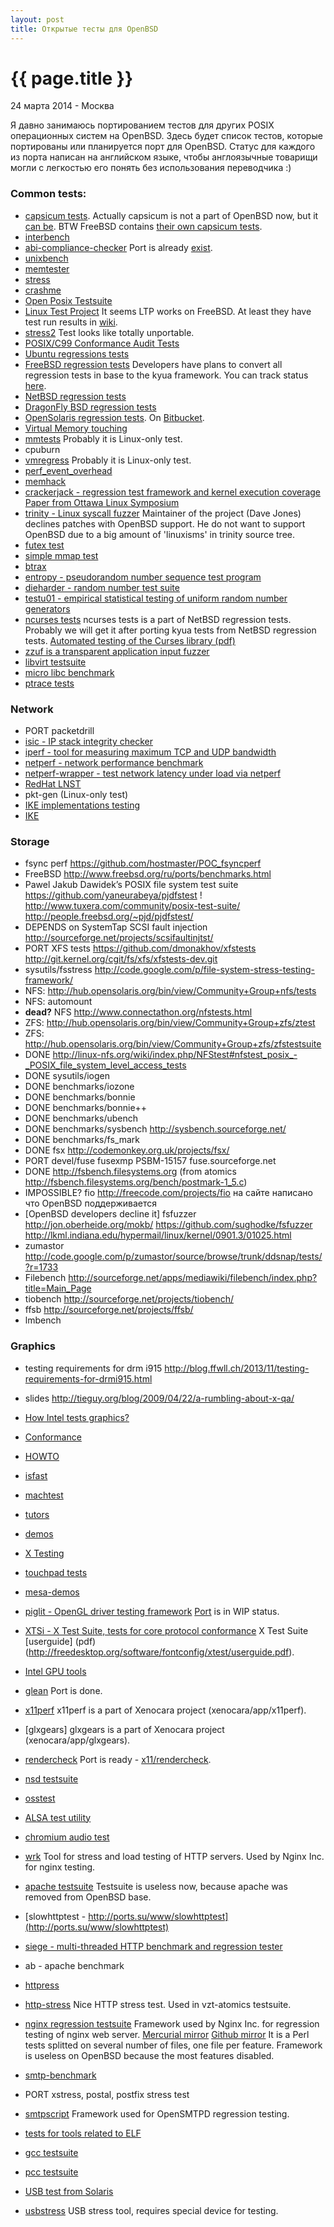 ```yaml
---
layout: post
title: Открытые тесты для OpenBSD
---
```


{{ page.title }}
================

<p class="meta">24 марта 2014 - Москва</p>

Я давно занимаюсь портированием тестов для других POSIX операционных систем
на OpenBSD. Здесь будет список тестов, которые портированы или планируется порт для OpenBSD.
Статус для каждого из порта написан на английском языке, чтобы англоязычные товарищи могли с легкостью
его понять без использования переводчика :)

### Common tests:
* [capsicum tests](https://github.com/google/capsicum-test). Actually capsicum
is not a part of OpenBSD now, but it [can be](http://www.openbsdfoundation.org/gsoc2014.html#capsicum).
BTW FreeBSD contains [their own capsicum tests](http://svnweb.freebsd.org/base/release/10.0.0/tools/regression/capsicum/).
* [interbench](http://ck.kolivas.org/apps/interbench/)
* [abi-compliance-checker](http://ispras.linuxbase.org/index.php/ABI_compliance_checker/)
Port is already [exist](https://github.com/jasperla/openbsd-wip/tree/master/devel/abi-compliance-checker).
* [unixbench](http://code.google.com/p/byte-unixbench/)
* [memtester](http://ports.su/sysutils/memtester)
* [stress](http://ports.su/sysutils/stress)
* [crashme](http://ports.su/sysutils/crashme)
* [Open Posix Testsuite](http://posixtest.sourceforge.net)
* [Linux Test Project](http://ltp.sourceforge.net)
It seems LTP works on FreeBSD. At least they have test run results in [wiki](https://wiki.freebsd.org/linux-kernel/ltp).
* [stress2](http://people.freebsd.org/~pho/stress/)
Test looks like totally unportable.
* [POSIX/C99 Conformance Audit Tests](http://www.dragonflybsd.org/docs/developer/RegressionTest/)
* [Ubuntu regressions tests](http://bazaar.launchpad.net/~ubuntu-bugcontrol/qa-regression-testing/master/files/head:/)
* [FreeBSD regression tests](http://svnweb.freebsd.org/base/release/10.0.0/tools/regression/)
Developers have plans to convert all regression tests in base to the kyua framework.
You can track status [here](https://wiki.freebsd.org/TestingFreeBSD).
* [NetBSD regression tests](http://cvsweb.netbsd.org/bsdweb.cgi/src/regress/?only_with_tag=MAIN)
* [DragonFly BSD regression tests](http://gitweb.dragonflybsd.org/dragonfly.git/tree/1365b5f1af0c1cc3894d279008de5831984b2990:/test)
* [OpenSolaris regression tests](http://dlc.sun.com/osol/test/downloads/current/). On [Bitbucket](https://bitbucket.org/illumos/illumos-stc).
* [Virtual Memory touching](http://hoytech.com/vmtouch/)
* [mmtests](https://github.com/gormanm/mmtests) Probably it is Linux-only test.
* cpuburn
* [vmregress](http://www.csn.ul.ie/~mel/projects/vmregress/) Probably it is Linux-only test.
* [perf_event_overhead](http://web.eecs.utk.edu/~vweaver1/projects/perf-events/benchmarks/rdtsc_overhead/)
* [memhack](https://01.org/memhack)
* [crackerjack - regression test framework and kernel execution coverage](http://sourceforge.net/projects/crackerjack/)
[Paper from Ottawa Linux Symposium](https://www.kernel.org/doc/ols/2007/ols2007v2-pages-285-296.pdf)
* [trinity - Linux syscall fuzzer](http://codemonkey.org.uk/projects/trinity/)
Maintainer of the project (Dave Jones) declines patches with OpenBSD support. He do not want to support OpenBSD due
to a big amount of 'linuxisms' in trinity source tree.
* [futex test](https://git.kernel.org/cgit/linux/kernel/git/dvhart/futextest.git)
* [simple mmap test](http://people.freebsd.org/~jkim/mmap_test.c)
* [btrax](http://btrax.sourceforge.net)
* [entropy - pseudorandom number sequence test program](http://www.fourmilab.ch/random/)
* [dieharder - random number test suite](http://www.phy.duke.edu/~rgb/General/dieharder.php)
* [testu01 - empirical statistical testing of uniform random number generators](http://www.iro.umontreal.ca/~simardr/testu01/tu01.html)
* [ncurses tests](http://bxr.su/NetBSD/tests/lib/libcurses/)
ncurses tests is a part of NetBSD regression tests. Probably we will
get it after porting kyua tests from NetBSD regression tests.
[Automated testing of the Curses library (pdf)](www.bsdcan.org/2012/schedule/attachments/188_curses-test.pdf)
* [zzuf is a transparent application input fuzzer](http://ports.su/misc/zzuf)
* [libvirt testsuite](http://people.canonical.com/~jamie/libvirt/qatest.tar.bz2)
* [micro libc benchmark](https://github.com/vext01/openbsd-libc-benchmarks)
* [ptrace tests](https://sourceware.org/cgi-bin/cvsweb.cgi/tests/ptrace-tests/tests/?cvsroot=systemtap)

### Network
* PORT packetdrill
* [isic - IP stack integrity checker](http://ports.su/security/isic)
* [iperf - tool for measuring maximum TCP and UDP bandwidth](http://ports.su/net/iperf)
* [netperf - network performance benchmark](http://ports.su/benchmarks/netperf)
* [netperf-wrapper - test network latency under load via netperf](http://ports.su/benchmarks/netperf-wrapper)
* [RedHat LNST](http://lnst-project.org)
* pkt-gen (Linux-only test)
* [IKE implementations testing](http://n.ethz.ch/~ptsankov/fuzzing/index.html)
* [IKE](ftp://ftp.inf.ethz.ch/pub/publications/tech-reports/7xx/747.pdf)

### Storage
* fsync perf https://github.com/hostmaster/POC_fsyncperf
* FreeBSD http://www.freebsd.org/ru/ports/benchmarks.html
* Pawel Jakub Dawidek’s POSIX file system test suite
	https://github.com/yaneurabeya/pjdfstest
	! http://www.tuxera.com/community/posix-test-suite/
	http://people.freebsd.org/~pjd/pjdfstest/
* DEPENDS on SystemTap SCSI fault injection http://sourceforge.net/projects/scsifaultinjtst/
* PORT XFS tests
	https://github.com/dmonakhov/xfstests
	http://git.kernel.org/cgit/fs/xfs/xfstests-dev.git
* sysutils/fsstress http://code.google.com/p/file-system-stress-testing-framework/
* NFS: http://hub.opensolaris.org/bin/view/Community+Group+nfs/tests
* NFS: automount
* <b>dead?</b> NFS http://www.connectathon.org/nfstests.html
* ZFS: http://hub.opensolaris.org/bin/view/Community+Group+zfs/ztest
* ZFS: http://hub.opensolaris.org/bin/view/Community+Group+zfs/zfstestsuite
* DONE http://linux-nfs.org/wiki/index.php/NFStest#nfstest_posix_-_POSIX_file_system_level_access_tests
* DONE sysutils/iogen
* DONE benchmarks/iozone
* DONE benchmarks/bonnie
* DONE benchmarks/bonnie++
* DONE benchmarks/ubench
* DONE benchmarks/sysbench http://sysbench.sourceforge.net/
* DONE benchmarks/fs_mark
* DONE fsx http://codemonkey.org.uk/projects/fsx/
* PORT devel/fuse fusexmp PSBM-15157 fuse.sourceforge.net
* DONE http://fsbench.filesystems.org (from atomics http://fsbench.filesystems.org/bench/postmark-1_5.c)
* IMPOSSIBLE? fio http://freecode.com/projects/fio на сайте написано что OpenBSD поддерживается
* [OpenBSD developers decline it] fsfuzzer
	http://jon.oberheide.org/mokb/
	https://github.com/sughodke/fsfuzzer
	http://lkml.indiana.edu/hypermail/linux/kernel/0901.3/01025.html
* zumastor http://code.google.com/p/zumastor/source/browse/trunk/ddsnap/tests/?r=1733
* Filebench http://sourceforge.net/apps/mediawiki/filebench/index.php?title=Main_Page
* tiobench http://sourceforge.net/projects/tiobench/
* ffsb http://sourceforge.net/projects/ffsb/
* lmbench


### Graphics
* testing requirements for drm i915 http://blog.ffwll.ch/2013/11/testing-requirements-for-drmi915.html
* slides http://tieguy.org/blog/2009/04/22/a-rumbling-about-x-qa/
* [How Intel tests graphics?](https://01.org/linuxgraphics/sites/default/files/documentation/gfx_test_xds2008.pdf)
* [Conformance](http://www.mesa3d.org/conform.html)
* [HOWTO](http://dri.freedesktop.org/wiki/TestingAndDebugging/)
* [isfast](http://www.berkelium.com/OpenGL/isfast.html)
* [machtest](http://cumbia.informatik.uni-stuttgart.de/machtest/)
* [tutors](http://user.xmission.com/~nate/tutors.html)
* [demos](http://cs.anu.edu.au/people/Hugh.Fisher/shaders/)
* [X Testing](http://www.freedesktop.org/wiki/Software/XTesting/)
* [touchpad tests](http://git.chromium.org/gitweb/?p=chromiumos/platform/touchpad-tests.git;a=summary)
* [mesa-demos](http://cgit.freedesktop.org/mesa/demos)
* [piglit - OpenGL driver testing framework](http://cgit.freedesktop.org/piglit)
[Port](https://github.com/jasperla/openbsd-wip/tree/master/graphics/piglit) is in WIP status.
* [XTSi - X Test Suite, tests for core protocol conformance](http://cgit.freedesktop.org/xorg/test/xts/)
X Test Suite [userguide] (pdf) (http://freedesktop.org/software/fontconfig/xtest/userguide.pdf).
* [Intel GPU tools](http://cgit.freedesktop.org/xorg/app/intel-gpu-tools/)
* [glean](http://glean.sourceforge.net/whatis.html) Port is done.
* [x11perf](http://cgit.freedesktop.org/xorg/app/x11perf/)
x11perf is a part of Xenocara project (xenocara/app/x11perf).
* [glxgears]
glxgears is a part of Xenocara project (xenocara/app/glxgears).
* [rendercheck](http://cgit.freedesktop.org/xorg/app/rendercheck/)
Port is ready - [x11/rendercheck](http://ports.su/x11/rendercheck).


* [nsd testsuite](https://github.com/miekg/ldns/tree/master/examples/nsd-test)
* [osstest](http://manuals.opensound.com/usersguide/osstest.html)
* [ALSA test utility](http://www.mythtv.org/wiki/Using_ALSA's_speaker-test_utility)
* [chromium audio test](http://git.chromium.org/gitweb/?p=chromiumos/platform/audiotest.git;a=tree)

* [wrk](https://github.com/wg/wrk)
Tool for stress and load testing of HTTP servers. Used by Nginx Inc. for nginx testing.
* [apache testsuite](http://search.cpan.org/dist/Apache-Test/)
Testsuite is useless now, because apache was removed from OpenBSD base. 
* [slowhttptest - http://ports.su/www/slowhttptest](http://ports.su/www/slowhttptest)
* [siege - multi-threaded HTTP benchmark and regression tester](http://ports.su/benchmarks/siege)
* ab - apache benchmark
* [httpress](https://bitbucket.org/yarosla/httpress/wiki/Home)
* [http-stress](https://bitbucket.org/vstakhov/http-stress)
Nice HTTP stress test. Used in vzt-atomics testsuite.
* [nginx regression testsuite](http://hg.nginx.org/nginx/)
Framework used by Nginx Inc. for regression testing of nginx web server.
[Mercurial mirror](http://mdounin.ru/hg/nginx-tests)
[Github mirror](https://github.com/catap/nginx-tests)
It is a Perl tests splitted on several number of files, one file per feature.
Framework is useless on OpenBSD because the most features disabled.
* [smtp-benchmark](http://ports.su/benchmarks/smtp-benchmark)
* PORT xstress, postal, postfix stress test
* [smtpscript](https://github.com/poolpOrg/smtpscript)
Framework used for OpenSMTPD regression testing.
* [tests for tools related to ELF](http://sourceforge.net/p/elftoolchain/wiki/Home/)
* [gcc testsuite](http://gcc.gnu.org/testing/)
* [pcc testsuite](http://pcc.ludd.ltu.se/standards_and_regression_testing/)
* [USB test from Solaris](http://sourceforge.net/projects/openusb/files/)
* [usbstress](http://www.lrr.in.tum.de/Par/arch/usb/download/usbstress/)
USB stress tool, requires special device for testing.
